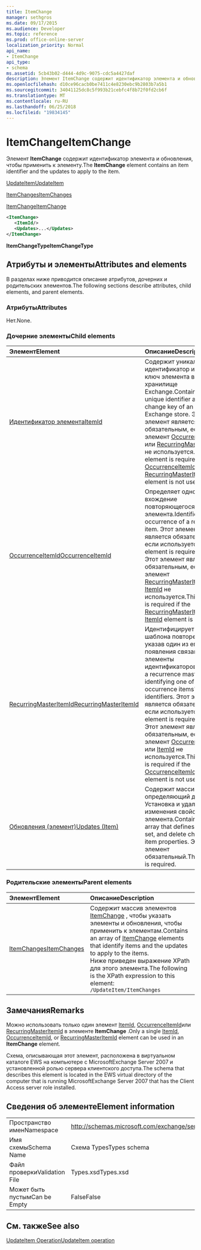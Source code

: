 ```yaml
---
title: ItemChange
manager: sethgros
ms.date: 09/17/2015
ms.audience: Developer
ms.topic: reference
ms.prod: office-online-server
localization_priority: Normal
api_name:
- ItemChange
api_type:
- schema
ms.assetid: 5cb43b02-d444-4d9c-9075-cdc5a4427daf
description: Элемент ItemChange содержит идентификатор элемента и обновления, чтобы применить к элементу.
ms.openlocfilehash: d10ce96cacb0be7411c4e8230ebc9b2803b7a5b1
ms.sourcegitcommit: 34041125dc8c5f993b21cebfc4f8b72f0fd2cb6f
ms.translationtype: MT
ms.contentlocale: ru-RU
ms.lasthandoff: 06/25/2018
ms.locfileid: "19834145"
---
```

# <a name="itemchange"></a><span data-ttu-id="90ac0-103">ItemChange</span><span class="sxs-lookup"><span data-stu-id="90ac0-103">ItemChange</span></span>

<span data-ttu-id="90ac0-104">Элемент **ItemChange** содержит идентификатор элемента и обновления, чтобы применить к элементу.</span><span class="sxs-lookup"><span data-stu-id="90ac0-104">The **ItemChange** element contains an item identifier and the updates to apply to the item.</span></span> 
  
[<span data-ttu-id="90ac0-105">UpdateItem</span><span class="sxs-lookup"><span data-stu-id="90ac0-105">UpdateItem</span></span>](updateitem.md)
  
[<span data-ttu-id="90ac0-106">ItemChanges</span><span class="sxs-lookup"><span data-stu-id="90ac0-106">ItemChanges</span></span>](itemchanges.md)
  
[<span data-ttu-id="90ac0-107">ItemChange</span><span class="sxs-lookup"><span data-stu-id="90ac0-107">ItemChange</span></span>](itemchange.md)
  
```xml
<ItemChange>
   <ItemId/>
   <Updates>...</Updates>
</ItemChange>
```

 <span data-ttu-id="90ac0-108">**ItemChangeType**</span><span class="sxs-lookup"><span data-stu-id="90ac0-108">**ItemChangeType**</span></span>
## <a name="attributes-and-elements"></a><span data-ttu-id="90ac0-109">Атрибуты и элементы</span><span class="sxs-lookup"><span data-stu-id="90ac0-109">Attributes and elements</span></span>

<span data-ttu-id="90ac0-110">В разделах ниже приводится описание атрибутов, дочерних и родительских элементов.</span><span class="sxs-lookup"><span data-stu-id="90ac0-110">The following sections describe attributes, child elements, and parent elements.</span></span>
  
### <a name="attributes"></a><span data-ttu-id="90ac0-111">Атрибуты</span><span class="sxs-lookup"><span data-stu-id="90ac0-111">Attributes</span></span>

<span data-ttu-id="90ac0-112">Нет.</span><span class="sxs-lookup"><span data-stu-id="90ac0-112">None.</span></span>
  
### <a name="child-elements"></a><span data-ttu-id="90ac0-113">Дочерние элементы</span><span class="sxs-lookup"><span data-stu-id="90ac0-113">Child elements</span></span>

|<span data-ttu-id="90ac0-114">**Элемент**</span><span class="sxs-lookup"><span data-stu-id="90ac0-114">**Element**</span></span>|<span data-ttu-id="90ac0-115">**Описание**</span><span class="sxs-lookup"><span data-stu-id="90ac0-115">**Description**</span></span>|
|:-----|:-----|
|[<span data-ttu-id="90ac0-116">Идентификатор элемента</span><span class="sxs-lookup"><span data-stu-id="90ac0-116">ItemId</span></span>](itemid.md) <br/> |<span data-ttu-id="90ac0-117">Содержит уникальный идентификатор и меняет ключ элемента в хранилище Exchange.</span><span class="sxs-lookup"><span data-stu-id="90ac0-117">Contains the unique identifier and change key of an item in the Exchange store.</span></span> <span data-ttu-id="90ac0-118">Этот элемент является обязательным, если элемент [OccurrenceItemId](occurrenceitemid.md) или [RecurringMasterItemId](recurringmasteritemid.md) не используется.</span><span class="sxs-lookup"><span data-stu-id="90ac0-118">This element is required if the [OccurrenceItemId](occurrenceitemid.md) or [RecurringMasterItemId](recurringmasteritemid.md) element is not used.</span></span>  <br/> |
|[<span data-ttu-id="90ac0-119">OccurrenceItemId</span><span class="sxs-lookup"><span data-stu-id="90ac0-119">OccurrenceItemId</span></span>](occurrenceitemid.md) <br/> |<span data-ttu-id="90ac0-120">Определяет одно вхождение повторяющегося элемента.</span><span class="sxs-lookup"><span data-stu-id="90ac0-120">Identifies a single occurrence of a recurring item.</span></span> <span data-ttu-id="90ac0-121">Этот элемент является обязательным, если используется.</span><span class="sxs-lookup"><span data-stu-id="90ac0-121">This element is required if used.</span></span> <span data-ttu-id="90ac0-122">Этот элемент является обязательным, если элемент [RecurringMasterItemId](recurringmasteritemid.md) или [ItemId](itemid.md) не используется.</span><span class="sxs-lookup"><span data-stu-id="90ac0-122">This element is required if the [RecurringMasterItemId](recurringmasteritemid.md) or [ItemId](itemid.md) element is not used.</span></span>  <br/> |
|[<span data-ttu-id="90ac0-123">RecurringMasterItemId</span><span class="sxs-lookup"><span data-stu-id="90ac0-123">RecurringMasterItemId</span></span>](recurringmasteritemid.md) <br/> |<span data-ttu-id="90ac0-124">Идентифицирует элемент шаблона повторения, указав один из его появления связанные элементы идентификаторов.</span><span class="sxs-lookup"><span data-stu-id="90ac0-124">Identifies a recurrence master item by identifying one of its related occurrence items' identifiers.</span></span> <span data-ttu-id="90ac0-125">Этот элемент является обязательным, если используется.</span><span class="sxs-lookup"><span data-stu-id="90ac0-125">This element is required if used.</span></span> <span data-ttu-id="90ac0-126">Этот элемент является обязательным, если элемент [OccurrenceItemId](occurrenceitemid.md) или [ItemId](itemid.md) не используется.</span><span class="sxs-lookup"><span data-stu-id="90ac0-126">This element is required if the [OccurrenceItemId](occurrenceitemid.md) or [ItemId](itemid.md) element is not used.</span></span>  <br/> |
|[<span data-ttu-id="90ac0-127">Обновления (элемент)</span><span class="sxs-lookup"><span data-stu-id="90ac0-127">Updates (Item)</span></span>](updates-item.md) <br/> |<span data-ttu-id="90ac0-128">Содержит массив, определяющий добавьте, Установка и удаление изменения свойств элемента.</span><span class="sxs-lookup"><span data-stu-id="90ac0-128">Contains an array that defines append, set, and delete changes to item properties.</span></span> <span data-ttu-id="90ac0-129">Этот элемент обязательный.</span><span class="sxs-lookup"><span data-stu-id="90ac0-129">This element is required.</span></span>  <br/> |
   
### <a name="parent-elements"></a><span data-ttu-id="90ac0-130">Родительские элементы</span><span class="sxs-lookup"><span data-stu-id="90ac0-130">Parent elements</span></span>

|<span data-ttu-id="90ac0-131">**Элемент**</span><span class="sxs-lookup"><span data-stu-id="90ac0-131">**Element**</span></span>|<span data-ttu-id="90ac0-132">**Описание**</span><span class="sxs-lookup"><span data-stu-id="90ac0-132">**Description**</span></span>|
|:-----|:-----|
|[<span data-ttu-id="90ac0-133">ItemChanges</span><span class="sxs-lookup"><span data-stu-id="90ac0-133">ItemChanges</span></span>](itemchanges.md) <br/> |<span data-ttu-id="90ac0-134">Содержит массив элементов [ItemChange](itemchange.md) , чтобы указать элементы и обновления, чтобы применить к элементам.</span><span class="sxs-lookup"><span data-stu-id="90ac0-134">Contains an array of [ItemChange](itemchange.md) elements that identify items and the updates to apply to the items.</span></span>  <br/> <span data-ttu-id="90ac0-135">Ниже приведен выражение XPath для этого элемента.</span><span class="sxs-lookup"><span data-stu-id="90ac0-135">The following is the XPath expression to this element:</span></span>  <br/>  `/UpdateItem/ItemChanges` <br/> |
   
## <a name="remarks"></a><span data-ttu-id="90ac0-136">Замечания</span><span class="sxs-lookup"><span data-stu-id="90ac0-136">Remarks</span></span>

<span data-ttu-id="90ac0-137">Можно использовать только один элемент [ItemId](itemid.md), [OccurrenceItemId](occurrenceitemid.md)или [RecurringMasterItemId](recurringmasteritemid.md) в элементе **ItemChange** .</span><span class="sxs-lookup"><span data-stu-id="90ac0-137">Only a single [ItemId](itemid.md), [OccurrenceItemId](occurrenceitemid.md), or [RecurringMasterItemId](recurringmasteritemid.md) element can be used in an **ItemChange** element.</span></span> 
  
<span data-ttu-id="90ac0-138">Схема, описывающая этот элемент, расположена в виртуальном каталоге EWS на компьютере с MicrosoftExchange Server 2007 и установленной ролью сервера клиентского доступа.</span><span class="sxs-lookup"><span data-stu-id="90ac0-138">The schema that describes this element is located in the EWS virtual directory of the computer that is running MicrosoftExchange Server 2007 that has the Client Access server role installed.</span></span>
  
## <a name="element-information"></a><span data-ttu-id="90ac0-139">Сведения об элементе</span><span class="sxs-lookup"><span data-stu-id="90ac0-139">Element information</span></span>

|||
|:-----|:-----|
|<span data-ttu-id="90ac0-140">Пространство имен</span><span class="sxs-lookup"><span data-stu-id="90ac0-140">Namespace</span></span>  <br/> |http://schemas.microsoft.com/exchange/services/2006/types  <br/> |
|<span data-ttu-id="90ac0-141">Имя схемы</span><span class="sxs-lookup"><span data-stu-id="90ac0-141">Schema Name</span></span>  <br/> |<span data-ttu-id="90ac0-142">Схема Types</span><span class="sxs-lookup"><span data-stu-id="90ac0-142">Types schema</span></span>  <br/> |
|<span data-ttu-id="90ac0-143">Файл проверки</span><span class="sxs-lookup"><span data-stu-id="90ac0-143">Validation File</span></span>  <br/> |<span data-ttu-id="90ac0-144">Types.xsd</span><span class="sxs-lookup"><span data-stu-id="90ac0-144">Types.xsd</span></span>  <br/> |
|<span data-ttu-id="90ac0-145">Может быть пустым</span><span class="sxs-lookup"><span data-stu-id="90ac0-145">Can be Empty</span></span>  <br/> |<span data-ttu-id="90ac0-146">False</span><span class="sxs-lookup"><span data-stu-id="90ac0-146">False</span></span>  <br/> |
   
## <a name="see-also"></a><span data-ttu-id="90ac0-147">См. также</span><span class="sxs-lookup"><span data-stu-id="90ac0-147">See also</span></span>



[<span data-ttu-id="90ac0-148">UpdateItem Operation</span><span class="sxs-lookup"><span data-stu-id="90ac0-148">UpdateItem operation</span></span>](updateitem-operation.md)

